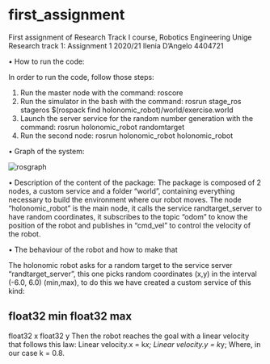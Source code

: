 # first_assignment
First assignment of Research Track I course, Robotics Engineering Unige
Research track 1: Assignment 1 2020/21
Ilenia D’Angelo 4404721

•	How to run the code:

In order to run the code, follow those steps:
1.	Run the master node with the command: roscore
2.	Run the simulator in the bash with the command: rosrun stage_ros stageros $(rospack find holonomic_robot)/world/exercise.world
3.	Launch the server service for the random number generation with the command: rosrun holonomic_robot randomtarget
4.	Run the second node: rosrun holonomic_robot holonomic_robot

•	Graph of the system:

 ![rosgraph](https://user-images.githubusercontent.com/80365922/116868912-f2a02300-ac0f-11eb-8b3d-cee87e848d17.png)


•	Description of the content of the package:
The package is composed of 2 nodes, a custom service and a folder “world”, containing everything necessary to build the environment where our robot moves.
The node “holonomic_robot” is the main node, it calls the service randtarget_server to have random coordinates, it subscribes to the topic “odom” to know the position of the robot and publishes in “cmd_vel” to control the velocity of the robot.

•	The behaviour of the robot and how to make that

The holonomic robot asks for a random target to the service server “randtarget_server”, this one picks random coordinates (x,y) in the interval (-6.0, 6.0) (min,max), to do this we have created a custom service of this kind:

float32 min
float32 max
---
float32 x
float32 y
Then the robot reaches the goal with a linear velocity that follows this law:
	Linear velocity.x = k*x;
	Linear velocity.y = k*y;
	Where, in our case k = 0.8.

